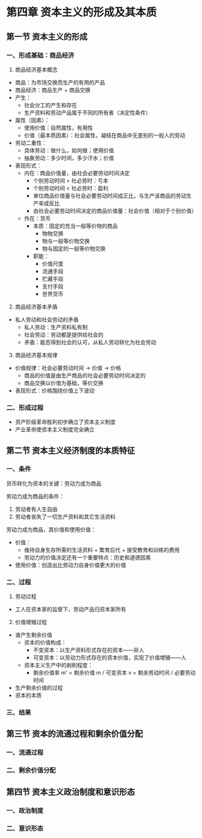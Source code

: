 # 第四章 资本主义的形成及其本质

## 第一节 资本主义的形成

### 一、形成基础：商品经济

1. 商品经济基本概念
  - 商品：为市场交换而生产的有用的产品
  - 商品经济：商品生产 + 商品交换
  - 产生：
    - 社会分工的产生和存在
    - 生产资料和劳动产品属于不同的所有者（决定性条件）
  - 属性（因素）：
    - 使用价值：自然属性，有用性
    - 价值（最本质因素）：社会属性，凝结在商品中无差别的一般人的劳动
  - 劳动二重性：
    - 具体劳动：做什么，如何做；使用价值
    - 抽象劳动：多少时间，多少汗水；价值
  - 表现形式：
    - 内在：商品价值量，由社会必要劳动时间决定
      - 个别劳动时间 > 社必劳时：亏本
      - 个别劳动时间 < 社必劳时：盈利
      - 单位商品价值量与社会必要劳动时间成正比，与生产该商品的劳动生产率成反比
      - 由社会必要劳动时间决定的商品价值量：社会价值（相对于个别价值）
    - 外在：货币
      - 本质：固定的充当一般等价物的商品
        - 物物交换
        - 物与一般等价物交换
        - 物与固定的一般等价物交换
      - 职能：
        - 价值尺度
        - 流通手段
        - 贮藏手段
        - 支付手段
        - 世界货币

2. 商品经济基本矛盾
  - 私人劳动和社会劳动的矛盾
    - 私人劳动：生产资料私有制
    - 社会劳动：劳动都是提供给社会的
    - 矛盾：能否得到社会的认可，从私人劳动转化为社会劳动

3. 商品经济基本规律
  - 价值规律：社会必要劳动时间 -> 价值 -> 价格
    - 商品的价值是由生产商品的社会必要劳动时间决定的
    - 商品交换以价值为基础，等价交换
  - 表现形式：价格围绕价值上下波动

### 二、形成过程

- 资产阶级革命胜利初步确立了资本主义制度
- 产业革命使资本主义制度完全确立

## 第二节 资本主义经济制度的本质特征

### 一、条件

货币转化为资本的关键：劳动力成为商品

劳动力成为商品的条件：

1. 劳动者有人生自由
2. 劳动者丧失了一切生产资料和其它生活资料

劳动力成为商品，其价值和使用价值：
- 价值：
  - 维持自身生存所需的生活资料 + 繁育后代 + 接受教育和训练的费用
  - 劳动力的价值决定还有一个重要特点：历史和道德因素
- 使用价值：创造出比劳动力自身价值更大的价值

### 二、过程

1. 劳动过程
  - 工人在资本家的监督下，劳动产品归资本家所有

2. 价值增殖过程
  - 谁产生剩余价值
    - 资本的价值构成：
      - 不变资本：以生产资料形式存在的资本——非人
      - 可变资本：以劳动力形式存在的资本价值，实现了价值增殖——人
    - 资本主义生产中的剥削程度：
      - 剩余价值率 m' = 剩余价值 m / 可变资本 v = 剩余劳动时间 / 必要劳动时间
  - 生产剩余价值的过程
  - 资本的本质

### 三、结果

## 第三节 资本的流通过程和剩余价值分配

### 一、流通过程

### 二、剩余价值分配

## 第四节 资本主义政治制度和意识形态

### 一、政治制度

### 二、意识形态








